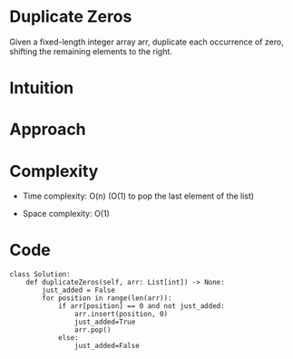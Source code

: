 # Duplicate Zeros
Given a fixed-length integer array arr, duplicate each occurrence of zero, shifting the remaining elements to the right.

# Intuition
<!-- Describe your first thoughts on how to solve this problem. -->

# Approach
<!-- Describe your approach to solving the problem. -->

# Complexity
- Time complexity: O(n)
(O(1) to pop the last element of the list)

- Space complexity: O(1)

# Code
```
class Solution:
    def duplicateZeros(self, arr: List[int]) -> None:
        just_added = False
        for position in range(len(arr)):
            if arr[position] == 0 and not just_added:
                arr.insert(position, 0)
                just_added=True
                arr.pop()
            else:
                just_added=False
```
